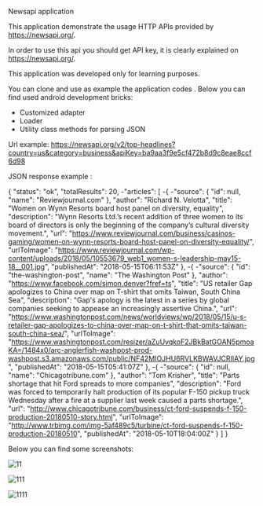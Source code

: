 Newsapi application

This application demonstrate the usage HTTP APIs provided by https://newsapi.org/.

In order to use this api you should get API key, it is clearly explained on https://newsapi.org/.

This application was developed only for learning purposes.

You can clone and use as example the application codes . Below  you can find used android development bricks:

- Customized adapter
- Loader
- Utility class methods for parsing JSON

Url example:
https://newsapi.org/v2/top-headlines?country=us&category=business&apiKey=ba9aa3f9e5cf472b8d9c8eae8ccf6d98

JSON response example :

{
"status": "ok",
"totalResults": 20,
-"articles": [
-{
-"source": {
"id": null,
"name": "Reviewjournal.com"
},
"author": "Richard N. Velotta",
"title": "Women on Wynn Resorts board host panel on diversity, equality",
"description": "Wynn Resorts Ltd.’s recent addition of three women to its board of directors is only the beginning of the company’s cultural diversity movement.",
"url": "https://www.reviewjournal.com/business/casinos-gaming/women-on-wynn-resorts-board-host-panel-on-diversity-equality/",
"urlToImage": "https://www.reviewjournal.com/wp-content/uploads/2018/05/10553679_web1_women-s-leadership-may15-18__001.jpg",
"publishedAt": "2018-05-15T06:11:53Z"
},
-{
-"source": {
"id": "the-washington-post",
"name": "The Washington Post"
},
"author": "https://www.facebook.com/simon.denyer?fref=ts",
"title": "US retailer Gap apologizes to China over map on T-shirt that omits Taiwan, South China Sea",
"description": "Gap's apology is the latest in a series by global companies seeking to appease an increasingly assertive China.",
"url": "https://www.washingtonpost.com/news/worldviews/wp/2018/05/15/u-s-retailer-gap-apologizes-to-china-over-map-on-t-shirt-that-omits-taiwan-south-china-sea/",
"urlToImage": "https://www.washingtonpost.com/resizer/aZuUvqkoF2JBkBatGOAN5pmoaKA=/1484x0/arc-anglerfish-washpost-prod-washpost.s3.amazonaws.com/public/NF42MIOJHU6RVLKBWAVJCRIIAY.jpg",
"publishedAt": "2018-05-15T05:41:07Z"
},
-{
-"source": {
"id": null,
"name": "Chicagotribune.com"
},
"author": "Tom Krisher",
"title": "Parts shortage that hit Ford spreads to more companies",
"description": "Ford was forced to temporarily halt production of its popular F-150 pickup truck Wednesday after a fire at a supplier last week caused a parts shortage.",
"url": "http://www.chicagotribune.com/business/ct-ford-suspends-f-150-production-20180510-story.html",
"urlToImage": "http://www.trbimg.com/img-5af489c5/turbine/ct-ford-suspends-f-150-production-20180510",
"publishedAt": "2018-05-10T18:04:00Z"
}
]
}


Below you can find some screenshots:

![11](https://user-images.githubusercontent.com/17466859/40607889-d754e6a8-627a-11e8-87ac-08fa86f92cd1.jpg)


![111](https://user-images.githubusercontent.com/17466859/40607904-e3169770-627a-11e8-84f4-eaa69ab43828.jpg)



![1111](https://user-images.githubusercontent.com/17466859/40607915-ebac44e8-627a-11e8-8f68-9deb18ca3510.jpg)

